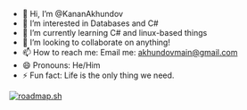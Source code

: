 - 👋 Hi, I’m @KananAkhundov
- 👀 I’m interested in Databases and C#
- 🌱 I’m currently learning C# and linux-based things
- 💞️ I’m looking to collaborate on anything!
- 📫 How to reach me: Email me: akhundovmain@gmail.com
- 😄 Pronouns: He/Him
- ⚡ Fun fact: Life is the only thing we need.

<!---
KananAkhundov/KananAkhundov is a ✨ special ✨ repository because its `README.md` (this file) appears on your GitHub profile.
You can click the Preview link to take a look at your changes.
--->
[![roadmap.sh](https://roadmap.sh/card/wide/68372c931330a00f3f1fe646?variant=light)](https://roadmap.sh)

